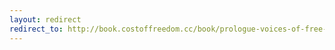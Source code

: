 ```yaml
---
layout: redirect
redirect_to: http://book.costoffreedom.cc/book/prologue-voices-of-free-culture.html
---
```

